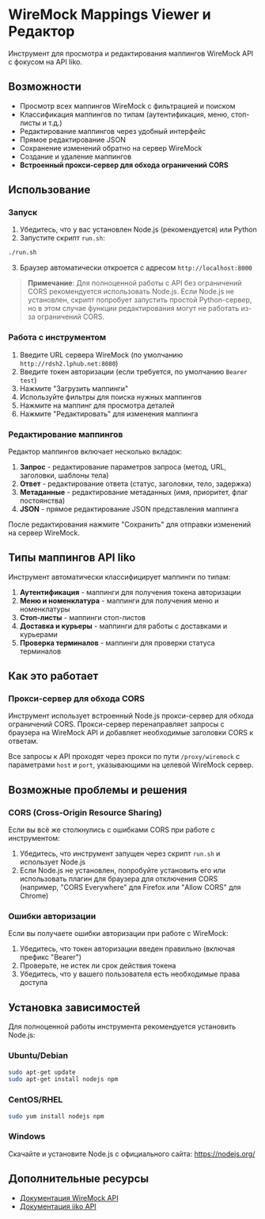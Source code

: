 # WireMock Mappings Viewer и Редактор

Инструмент для просмотра и редактирования маппингов WireMock API с фокусом на API Iiko.

## Возможности

- Просмотр всех маппингов WireMock с фильтрацией и поиском
- Классификация маппингов по типам (аутентификация, меню, стоп-листы и т.д.)
- Редактирование маппингов через удобный интерфейс
- Прямое редактирование JSON
- Сохранение изменений обратно на сервер WireMock
- Создание и удаление маппингов
- **Встроенный прокси-сервер для обхода ограничений CORS**

## Использование

### Запуск

1. Убедитесь, что у вас установлен Node.js (рекомендуется) или Python
2. Запустите скрипт `run.sh`:

```bash
./run.sh
```

3. Браузер автоматически откроется с адресом `http://localhost:8000`

> **Примечание**: Для полноценной работы с API без ограничений CORS рекомендуется использовать Node.js. Если Node.js не установлен, скрипт попробует запустить простой Python-сервер, но в этом случае функции редактирования могут не работать из-за ограничений CORS.

### Работа с инструментом

1. Введите URL сервера WireMock (по умолчанию `http://rdsh2.lphub.net:8080`)
2. Введите токен авторизации (если требуется, по умолчанию `Bearer test`)
3. Нажмите "Загрузить маппинги"
4. Используйте фильтры для поиска нужных маппингов
5. Нажмите на маппинг для просмотра деталей
6. Нажмите "Редактировать" для изменения маппинга

### Редактирование маппингов

Редактор маппингов включает несколько вкладок:

1. **Запрос** - редактирование параметров запроса (метод, URL, заголовки, шаблоны тела)
2. **Ответ** - редактирование ответа (статус, заголовки, тело, задержка)
3. **Метаданные** - редактирование метаданных (имя, приоритет, флаг постоянства)
4. **JSON** - прямое редактирование JSON представления маппинга

После редактирования нажмите "Сохранить" для отправки изменений на сервер WireMock.

## Типы маппингов API Iiko

Инструмент автоматически классифицирует маппинги по типам:

1. **Аутентификация** - маппинги для получения токена авторизации
2. **Меню и номенклатура** - маппинги для получения меню и номенклатуры
3. **Стоп-листы** - маппинги стоп-листов
4. **Доставка и курьеры** - маппинги для работы с доставками и курьерами
5. **Проверка терминалов** - маппинги для проверки статуса терминалов

## Как это работает

### Прокси-сервер для обхода CORS

Инструмент использует встроенный Node.js прокси-сервер для обхода ограничений CORS. Прокси-сервер перенаправляет запросы с браузера на WireMock API и добавляет необходимые заголовки CORS к ответам.

Все запросы к API проходят через прокси по пути `/proxy/wiremock` с параметрами `host` и `port`, указывающими на целевой WireMock сервер.

## Возможные проблемы и решения

### CORS (Cross-Origin Resource Sharing)

Если вы всё же столкнулись с ошибками CORS при работе с инструментом:

1. Убедитесь, что инструмент запущен через скрипт `run.sh` и использует Node.js
2. Если Node.js не установлен, попробуйте установить его или использовать плагин для браузера для отключения CORS (например, "CORS Everywhere" для Firefox или "Allow CORS" для Chrome)

### Ошибки авторизации

Если вы получаете ошибки авторизации при работе с WireMock:

1. Убедитесь, что токен авторизации введен правильно (включая префикс "Bearer")
2. Проверьте, не истек ли срок действия токена
3. Убедитесь, что у вашего пользователя есть необходимые права доступа

## Установка зависимостей

Для полноценной работы инструмента рекомендуется установить Node.js:

### Ubuntu/Debian
```bash
sudo apt-get update
sudo apt-get install nodejs npm
```

### CentOS/RHEL
```bash
sudo yum install nodejs npm
```

### Windows
Скачайте и установите Node.js с официального сайта: https://nodejs.org/

## Дополнительные ресурсы

- [Документация WireMock API](http://wiremock.org/docs/api/)
- [Документация iiko API](https://api-docs.iiko.ru/) 